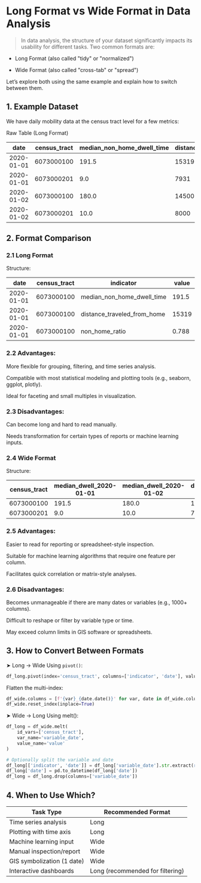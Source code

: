 # Long Format vs Wide Format in Data Analysis

>In data analysis, the structure of your dataset significantly impacts its usability for different tasks. Two common formats are:

- Long Format (also called "tidy" or "normalized")

- Wide Format (also called "cross-tab" or "spread")

Let’s explore both using the same example and explain how to switch between them.

## 1. Example Dataset
We have daily mobility data at the census tract level for a few metrics:

Raw Table (Long Format)

| date       | census\_tract | median\_non\_home\_dwell\_time | distance\_traveled\_from\_home | non\_home\_ratio |
| ---------- | ------------- | ------------------------------ | ------------------------------ | ---------------- |
| 2020-01-01 | 6073000100    | 191.5                          | 15319                          | 0.788            |
| 2020-01-01 | 6073000201    | 9.0                            | 7931                           | 0.510            |
| 2020-01-02 | 6073000100    | 180.0                          | 14500                          | 0.760            |
| 2020-01-02 | 6073000201    | 10.0                           | 8000                           | 0.520            |


## 2. Format Comparison
### 2.1 Long Format
Structure:

| date       | census\_tract | indicator                      | value |
| ---------- | ------------- | ------------------------------ | ----- |
| 2020-01-01 | 6073000100    | median\_non\_home\_dwell\_time | 191.5 |
| 2020-01-01 | 6073000100    | distance\_traveled\_from\_home | 15319 |
| 2020-01-01 | 6073000100    | non\_home\_ratio               | 0.788 |





### 2.2 Advantages:
More flexible for grouping, filtering, and time series analysis.

Compatible with most statistical modeling and plotting tools (e.g., seaborn, ggplot, plotly).

Ideal for faceting and small multiples in visualization.

### 2.3 Disadvantages:
Can become long and hard to read manually.

Needs transformation for certain types of reports or machine learning inputs.

### 2.4 Wide Format
Structure:

| census\_tract | median\_dwell\_2020-01-01 | median\_dwell\_2020-01-02 | dist\_2020-01-01 | dist\_2020-01-02 | ratio\_2020-01-01 | ratio\_2020-01-02 |
| ------------- | ------------------------- | ------------------------- | ---------------- | ---------------- | ----------------- | ----------------- |
| 6073000100    | 191.5                     | 180.0                     | 15319            | 14500            | 0.788             | 0.760             |
| 6073000201    | 9.0                       | 10.0                      | 7931             | 8000             | 0.510             | 0.520             |


### 2.5 Advantages:
Easier to read for reporting or spreadsheet-style inspection.

Suitable for machine learning algorithms that require one feature per column.

Facilitates quick correlation or matrix-style analyses.

### 2.6 Disadvantages:
Becomes unmanageable if there are many dates or variables (e.g., 1000+ columns).

Difficult to reshape or filter by variable type or time.

May exceed column limits in GIS software or spreadsheets.

## 3. How to Convert Between Formats
➤ Long → Wide
Using `pivot()`:
```python
df_long.pivot(index='census_tract', columns=['indicator', 'date'], values='value')
```
Flatten the multi-index:
```python
df_wide.columns = [f'{var}_{date.date()}' for var, date in df_wide.columns]
df_wide.reset_index(inplace=True)
```
➤ Wide → Long
Using melt():
```python
df_long = df_wide.melt(
    id_vars=['census_tract'],
    var_name='variable_date',
    value_name='value'
)

# Optionally split the variable and date
df_long[['indicator', 'date']] = df_long['variable_date'].str.extract(r'(.+)_(\d{4}-\d{2}-\d{2})')
df_long['date'] = pd.to_datetime(df_long['date'])
df_long = df_long.drop(columns=['variable_date'])
```

## 4. When to Use Which?
| Task Type                  | Recommended Format               |
| -------------------------- | -------------------------------- |
| Time series analysis       | Long                             |
| Plotting with time axis    | Long                             |
| Machine learning input     | Wide                             |
| Manual inspection/report   | Wide                             |
| GIS symbolization (1 date) | Wide                             |
| Interactive dashboards     | Long (recommended for filtering) |
